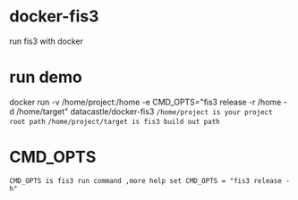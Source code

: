 # docker-fis3
run fis3 with docker

# run demo
docker run -v /home/project:/home -e CMD_OPTS="fis3 release -r /home -d /home/target" datacastle/docker-fis3
`/home/project is your project root path`
`/home/project/target is fis3 build out path`

# CMD_OPTS
`CMD_OPTS is fis3 run command ,more help set CMD_OPTS = "fis3 release -h"`
